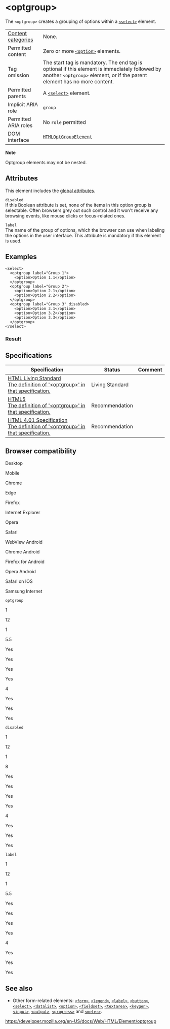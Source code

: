 &lt;optgroup&gt;
================

The `<optgroup>` creates a grouping of options within a [`<select>`](select) element.

<table><tbody><tr class="odd"><td><a href="https://developer.mozilla.org/en-US/docs/Web/Guide/HTML/Content_categories">Content categories</a></td><td>None.</td></tr><tr class="even"><td>Permitted content</td><td>Zero or more <a href="option"><code>&lt;option&gt;</code></a> elements.</td></tr><tr class="odd"><td>Tag omission</td><td>The start tag is mandatory. The end tag is optional if this element is immediately followed by another <code>&lt;optgroup&gt;</code> element, or if the parent element has no more content.</td></tr><tr class="even"><td>Permitted parents</td><td>A <a href="select"><code>&lt;select&gt;</code></a> element.</td></tr><tr class="odd"><td>Implicit ARIA role</td><td><code>group</code></td></tr><tr class="even"><td>Permitted ARIA roles</td><td>No <code>role</code> permitted</td></tr><tr class="odd"><td>DOM interface</td><td><a href="https://developer.mozilla.org/en-US/docs/Web/API/HTMLOptGroupElement"><code>HTMLOptGroupElement</code></a></td></tr></tbody></table>

**Note**

Optgroup elements may not be nested.

Attributes
----------

This element includes the [global attributes](../global_attributes).

`disabled`  
If this Boolean attribute is set, none of the items in this option group is selectable. Often browsers grey out such control and it won't receive any browsing events, like mouse clicks or focus-related ones.

`label`  
The name of the group of options, which the browser can use when labeling the options in the user interface. This attribute is mandatory if this element is used.

Examples
--------

    <select>
      <optgroup label="Group 1">
        <option>Option 1.1</option>
      </optgroup>
      <optgroup label="Group 2">
        <option>Option 2.1</option>
        <option>Option 2.2</option>
      </optgroup>
      <optgroup label="Group 3" disabled>
        <option>Option 3.1</option>
        <option>Option 3.2</option>
        <option>Option 3.3</option>
      </optgroup>
    </select>

### Result

Specifications
--------------

<table><thead><tr class="header"><th>Specification</th><th>Status</th><th>Comment</th></tr></thead><tbody><tr class="odd"><td><a href="https://html.spec.whatwg.org/multipage/forms.html#the-optgroup-element">HTML Living Standard<br />
<span class="small">The definition of '&lt;optgroup&gt;' in that specification.</span></a></td><td><span class="spec-living">Living Standard</span></td><td></td></tr><tr class="even"><td><a href="https://www.w3.org/TR/html52/sec-forms.html#the-optgroup-element">HTML5<br />
<span class="small">The definition of '&lt;optgroup&gt;' in that specification.</span></a></td><td><span class="spec-rec">Recommendation</span></td><td></td></tr><tr class="odd"><td><a href="https://www.w3.org/TR/html401/interact/forms.html#h-17.6">HTML 4.01 Specification<br />
<span class="small">The definition of '&lt;optgroup&gt;' in that specification.</span></a></td><td><span class="spec-rec">Recommendation</span></td><td></td></tr></tbody></table>

Browser compatibility
---------------------

Desktop

Mobile

Chrome

Edge

Firefox

Internet Explorer

Opera

Safari

WebView Android

Chrome Android

Firefox for Android

Opera Android

Safari on IOS

Samsung Internet

`optgroup`

1

12

1

5.5

Yes

Yes

Yes

Yes

4

Yes

Yes

Yes

`disabled`

1

12

1

8

Yes

Yes

Yes

Yes

4

Yes

Yes

Yes

`label`

1

12

1

5.5

Yes

Yes

Yes

Yes

4

Yes

Yes

Yes

See also
--------

-   Other form-related elements: [`<form>`](form), [`<legend>`](legend), [`<label>`](label), [`<button>`](button), [`<select>`](select), [`<datalist>`](datalist), [`<option>`](option), [`<fieldset>`](fieldset), [`<textarea>`](textarea), [`<keygen>`](keygen), [`<input>`](input), [`<output>`](output), [`<progress>`](progress) and [`<meter>`](meter).

<a href="https://developer.mozilla.org/en-US/docs/Web/HTML/Element/optgroup" class="_attribution-link">https://developer.mozilla.org/en-US/docs/Web/HTML/Element/optgroup</a>
